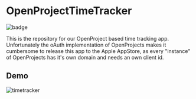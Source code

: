 # OpenProjectTimeTracker

![badge](https://img.shields.io/endpoint?url=https://gist.githubusercontent.com/shtangey/2e1a42797029bc4596a74e7d63de14d8/raw/TimeTrackerShields.json)

This is the repository for our OpenProject based time tracking app. Unfortunately the oAuth implementation of OpenProjects makes it cumbersome to release this app to the Apple AppStore, as every "instance" of OpenProjects has it's own domain and needs an own client id.

## Demo
![timetracker](https://user-images.githubusercontent.com/8611608/189676037-778b5aed-fa0f-46c4-bbea-f53f2cbb1c91.gif)
